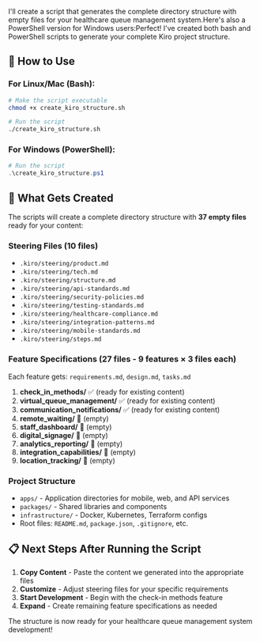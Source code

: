 I'll create a script that generates the complete directory structure with empty files for your healthcare queue management system.Here's also a PowerShell version for Windows users:Perfect! I've created both bash and PowerShell scripts to generate your complete Kiro project structure.

## 🚀 How to Use

### For Linux/Mac (Bash):
```bash
# Make the script executable
chmod +x create_kiro_structure.sh

# Run the script
./create_kiro_structure.sh
```

### For Windows (PowerShell):
```powershell
# Run the script
.\create_kiro_structure.ps1
```

## 📁 What Gets Created

The scripts will create a complete directory structure with **37 empty files** ready for your content:

### Steering Files (10 files)
- `.kiro/steering/product.md`
- `.kiro/steering/tech.md`
- `.kiro/steering/structure.md`
- `.kiro/steering/api-standards.md`
- `.kiro/steering/security-policies.md`
- `.kiro/steering/testing-standards.md`
- `.kiro/steering/healthcare-compliance.md`
- `.kiro/steering/integration-patterns.md`
- `.kiro/steering/mobile-standards.md`
- `.kiro/steering/steps.md`

### Feature Specifications (27 files - 9 features × 3 files each)
Each feature gets: `requirements.md`, `design.md`, `tasks.md`

1. **check_in_methods/** ✅ (ready for existing content)
2. **virtual_queue_management/** ✅ (ready for existing content)
3. **communication_notifications/** ✅ (ready for existing content)
4. **remote_waiting/** 📝 (empty)
5. **staff_dashboard/** 📝 (empty)
6. **digital_signage/** 📝 (empty)
7. **analytics_reporting/** 📝 (empty)
8. **integration_capabilities/** 📝 (empty)
9. **location_tracking/** 📝 (empty)

### Project Structure
- `apps/` - Application directories for mobile, web, and API services
- `packages/` - Shared libraries and components
- `infrastructure/` - Docker, Kubernetes, Terraform configs
- Root files: `README.md`, `package.json`, `.gitignore`, etc.

## 📋 Next Steps After Running the Script

1. **Copy Content** - Paste the content we generated into the appropriate files
2. **Customize** - Adjust steering files for your specific requirements  
3. **Start Development** - Begin with the check-in methods feature
4. **Expand** - Create remaining feature specifications as needed

The structure is now ready for your healthcare queue management system development!